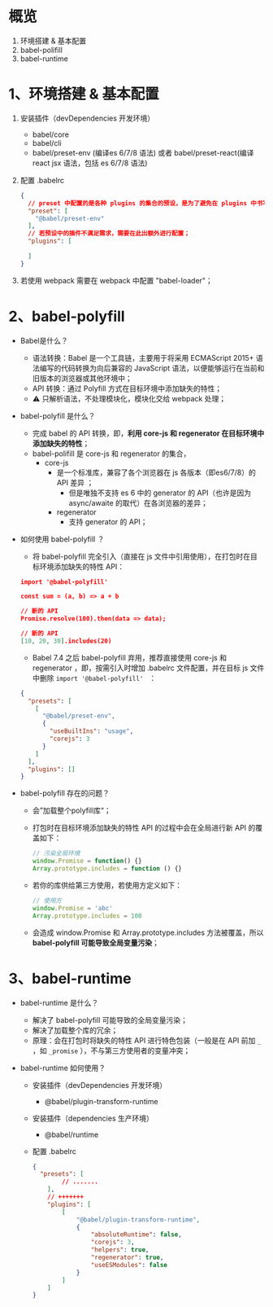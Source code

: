 # 概览

1. 环境搭建 & 基本配置
2. babel-polifill
3. babel-runtime

# 1、环境搭建 & 基本配置

1. 安装插件（devDependencies 开发环境）
   * babel/core
   * babel/cli
   * babel/preset-env (编译es 6/7/8 语法) 或者 babel/preset-react(编译 react jsx 语法，包括 es 6/7/8 语法)

2. 配置 .babelrc

   ```json
   {
     // preset 中配置的是各种 plugins 的集合的预设，是为了避免在 plugins 中书写繁琐过多；
     "preset": [
       "@babel/preset-env"
     ],
     // 若预设中的插件不满足需求，需要在此出额外进行配置；
     "plugins": [
       
     ]
   }
   ```

3. 若使用 webpack 需要在 webpack 中配置 "babel-loader"；

# 2、babel-polyfill

* Babel是什么？
  * 语法转换：Babel 是一个工具链，主要用于将采用 ECMAScript 2015+ 语法编写的代码转换为向后兼容的 JavaScript 语法，以便能够运行在当前和旧版本的浏览器或其他环境中；
  * API 转换：通过 Polyfill 方式在目标环境中添加缺失的特性；
  * ⚠️ 只解析语法，不处理模块化，模块化交给 webpack 处理；

* babel-polyfill 是什么？
  *  完成 babel 的 API 转换，即，**利用 core-js 和 regenerator 在目标环境中添加缺失的特性**；
  * babel-polifill 是 core-js 和 regenerator 的集合，
    * core-js
      * 是一个标准库，兼容了各个浏览器在 js 各版本（即es6/7/8）的 API 差异 ；
        * 但是唯独不支持 es 6 中的 generator 的 API（也许是因为 async/awaite 的取代）在各浏览器的差异；
      * regenerator
        * 支持 generator 的 API；

* 如何使用 babel-polyfill ？

  * 将  babel-polyfill 完全引入（直接在 js 文件中引用使用），在打包时在目标环境添加缺失的特性 API：

  ```json
  import '@babel-polyfill'
  
  const sum = (a, b) => a + b
  
  // 新的 API
  Promise.resolve(100).then(data => data);
  
  // 新的 API
  [10, 20, 30].includes(20)
  ```

  * Babel 7.4 之后 babel-polyfill 弃用，推荐直接使用 core-js 和 regenerator ，即，按需引入时增加 .babelrc 文件配置，并在目标 js 文件中删除 `import '@babel-polyfill' ` ：

  ```json
  {
    "presets": [
      [
        "@babel/preset-env",
        {
          "useBuiltIns": "usage",
          "corejs": 3
        }
      ]
    ],
    "plugins": []
  }
  ```

* babel-polyfill 存在的问题？

  * 会”加载整个polyfill库“；

  * 打包时在目标环境添加缺失的特性 API 的过程中会在全局进行新 API 的覆盖如下：

    ```js
    // 污染全局环境
    window.Promise = function() {}
    Array.prototype.includes = function () {}
    ```

  * 若你的库供给第三方使用，若使用方定义如下：

    ```js
    // 使用方
    window.Promise = 'abc'
    Array.prototype.includes = 100
    ```

  * 会造成 window.Promise 和 Array.prototype.includes 方法被覆盖，所以 **babel-polyfill 可能导致全局变量污染**；

# 3、babel-runtime

* babel-runtime 是什么？

  *  解决了 babel-polyfill 可能导致的全局变量污染；
  * 解决了加载整个库的冗余；
  * 原理：会在打包时将缺失的特性 API 进行特色包装（一般是在 API 前加 `_` ，如 `_promise` ），不与第三方使用者的变量冲突；

* babel-runtime 如何使用？

  * 安装插件（devDependencies 开发环境）

    * @babel/plugin-transform-runtime

  * 安装插件（dependencies 生产环境）

    * @babel/runtime

  * 配置 .babelrc

    ```json
    {
      "presets": [
            // .......
        ],
      	// +++++++
        "plugins": [
            [
                "@babel/plugin-transform-runtime",
                {
                    "absoluteRuntime": false,
                    "corejs": 3,
                    "helpers": true,
                    "regenerator": true,
                    "useESModules": false
                }
            ]
        ]
    }
    ```

    

